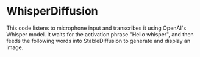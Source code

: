 # WhisperDiffusion

This code listens to microphone input and transcribes it using OpenAI's Whisper model. It waits for the activation phrase "Hello whisper", and then feeds the following words into StableDiffusion to generate and display an image.